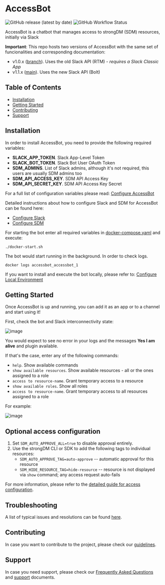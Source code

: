# AccessBot
![GitHub release (latest by date)](https://img.shields.io/github/v/release/strongdm/accessbot)
![GitHub Workflow Status](https://img.shields.io/github/workflow/status/strongdm/accessbot/accessbot?label=tests)

AccessBot is a chatbot that manages access to strongDM (SDM) resources, initially via Slack

**Important**: This repo hosts two versions of AccessBot with the same set of funcionalities and corresponding documentation:
* v1.0.x ([branch](https://github.com/strongdm/accessbot/tree/1.0.x)). Uses the old Slack API (RTM) - _requires a Slack Classic App_
* v1.1.x ([main](https://github.com/strongdm/accessbot)). Uses the new Slack API (Bolt)

## Table of Contents
* [Installation](#installation)
* [Getting Started](#getting-started)
* [Contributing](#contributing)
* [Support](#support)

## Installation
In order to install AccessBot, you need to provide the following required variables:
* **SLACK_APP_TOKEN**. Slack App-Level Token
* **SLACK_BOT_TOKEN**. Slack Bot User OAuth Token
* **SDM_ADMINS**. List of Slack admins, although it's not required, this users are usually SDM admins too  
* **SDM_API_ACCESS_KEY**. SDM API Access Key
* **SDM_API_SECRET_KEY**. SDM API Access Key Secret

For a full list of configuration variables please read: [Configure AccessBot](docs/CONFIGURE_ACCESSBOT.md)

Detailed instructions about how to configure Slack and SDM for AccessBot can be found here:
* [Configure Slack](docs/CONFIGURE_SLACK.md)
* [Configure SDM](docs/CONFIGURE_SDM.md)

For starting the bot enter all required variables in [docker-compose.yaml](docker-compose.yaml) and execute:
```
./docker-start.sh
```

The bot would start running in the background. In order to check logs.
```
docker logs accessbot_accessbot_1
```

If you want to install and execute the bot locally, please refer to: [Configure Local Environment](docs/CONFIGURE_LOCAL_ENV.md)

## Getting Started
Once AccessBot is up and running, you can add it as an app or to a channel and start using it!

First, check the bot and Slack interconnectivity state:

![image](docs/img/health-check.gif)

You would expect to see no error in your logs and the messages **Yes I am alive** and plugin available.

If that's the case, enter any of the following commands:
* `help`. Show available commands 
* `show available resources`. Show available resources - all or the ones assigned to a role
* `access to resource-name`. Grant temporary access to a resource
* `show available roles`. Show all roles
* `access to resource-name`. Grant temporary access to all resources assigned to a role

For example:

![image](docs/img/main-commands-tutorial.gif)

## Optional access configuration

1. Set `SDM_AUTO_APPROVE_ALL=true` to disable approval entirely.
2. Use the strongDM CLI or SDK to add the following tags to individual resources:
      - `SDM_AUTO_APPROVE_TAG=auto-approve` -- automatic approval for this resource
      - `SDM_HIDE_RESOURCE_TAG=hide-resource` -- resource is not displayed via `show` command; any access request auto-fails

For more information, please refer to the [detailed guide for access configuration](docs/ACCESS_CONFIGURATION.md).

## Troubleshooting

A list of typical issues and resolutions can be found [here](docs/TROUBLESHOOTING.md).

## Contributing
In case you want to contribute to the project, please check our [guidelines](CONTRIBUTING.md).

## Support
In case you need support, please check our [Frequently Asked Questions](docs/FAQ.md) and [support](SUPPORT.md) documents.


